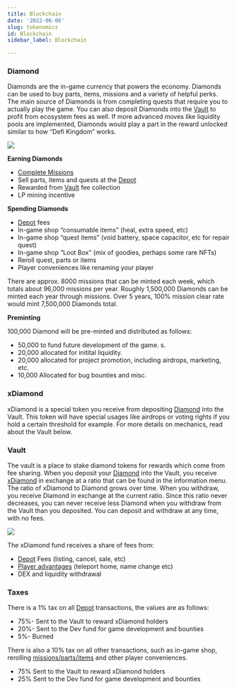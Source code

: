 ```yaml
---
title: Blockchain
date: '2022-06-06'
slug: tokenomics
id: Blockchain
sidebar_label: Blockchain

---
```

### Diamond

Diamonds are the in-game currency that powers the economy. Diamonds can be used to buy parts, items, missions and a variety of helpful perks. The main source of Diamonds is from completing quests that require you to actually play the game. You can also deposit Diamonds into the [Vault](/tokenomics#vault "Vault") to profit from ecosystem fees as well. If more advanced moves like liquidity pools are implemented, Diamonds would play a part in the reward unlocked similar to how “Defi Kingdom” works.

![](docs/game-economy-loop_bigger.png)

**Earning Diamonds**

* [Complete Missions](docs/gameplay#missions "Complete Missions")
* Sell parts, items and quests at the [Depot](docs/gameplay#depot "Depot Fees")
* Rewarded from [Vault](/tokenomics#vault "Vault") fee collection
* LP mining incentive

**Spending Diamonds**

* [Depot](docs/gameplay#depot "Depot Fees") fees
* In-game shop “consumable items” (heal, extra speed, etc)
* In-game shop “quest items” (void battery, space capacitor, etc for repair quest)
* In-game shop “Loot Box” (mix of goodies, perhaps some rare NFTs)
* Reroll quest, parts or items
* Player conveniences like renaming your player

There are approx. 8000 missions that can be minted each week, which totals about 96,000 missions per year. Roughly 1,500,000 Diamonds can be minted each year through missions. Over 5 years, 100% mission clear rate would mint 7,500,000 Diamonds total.

**Preminting**

100,000 Diamond will be pre-minted and distributed as follows:

* 50,000 to fund future development of the game. s.
* 20,000 allocated for initital liquidity.
* 20,000 allocated for project promotion, including airdrops, marketing, etc.
* 10,000 Allocated for bug bounties and misc.

### xDiamond

xDiamond is a special token you receive from depositing [Diamond](docs/tokenomics#diamond "Diamonds") into the Vault. This token will have special usages like airdrops or voting rights if you hold a certain threshold for example. For more details on mechanics, read about the Vault below.

### Vault

The vault is a place to stake diamond tokens for rewards which come from fee sharing. When you deposit your [Diamond](/tokenomics#diamond "Diamonds") into the Vault, you receive [xDiamond](/tokenomics#xdiamond "xDiamond") in exchange at a ratio that can be found in the information menu. The ratio of xDiamond to Diamond grows over time. When you withdraw, you receive Diamond in exchange at the current ratio. Since this ratio never decreases, you can never receive less Diamond when you withdraw from the Vault than you deposited. You can deposit and withdraw at any time, with no fees.

![](/aarpq3yvcl.png)

The xDiamond fund receives a share of fees from:

* [Depot](docs/gameplay#depot "Depot Fees") Fees (listing, cancel, sale, etc)
* [Player advantages](docs/gameplay#items "Items") (teleport home, name change etc)
* DEX and liquidity withdrawal

### Taxes

There is a 1% tax on all [Depot](docs/gameplay#depot "Depot Fees") transactions, the values are as follows:

* 75%- Sent to the Vault to reward xDiamond holders
* 20%- Sent to the Dev fund for game development and bounties
*   5%- Burned

There is also a 10% tax on all other transactions, such as in-game shop, rerolling [missions/parts/items](docs/gameplay#in-game-item-minting "In-game Item Minting") and other player conveniences.

* 75% Sent to the Vault to reward xDiamond holders
* 25% Sent to the Dev fund for game development and bounties
